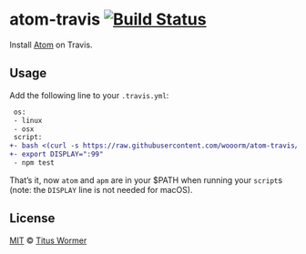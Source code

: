 # atom-travis [![Build Status](https://img.shields.io/travis/wooorm/atom-travis.svg)](https://travis-ci.org/wooorm/atom-travis)

Install [Atom](https://atom.io) on Travis.

## Usage

Add the following line to your `.travis.yml`:

```diff
 os:
 - linux
 - osx
 script:
+- bash <(curl -s https://raw.githubusercontent.com/wooorm/atom-travis/master/install.sh)
+- export DISPLAY=":99"
 - npm test
```

That’s it, now `atom` and `apm` are in your $PATH when running your
`script`s (note: the `DISPLAY` line is not needed for macOS).

## License

[MIT](license) © [Titus Wormer](https://wooorm.com)
